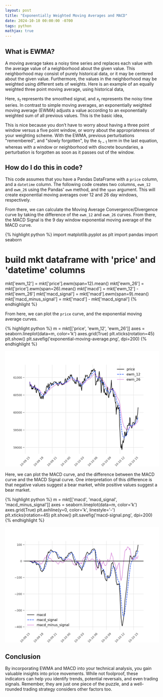 ```yaml
---
layout: post
title: "Exponentially Weighted Moving Averages and MACD"
date: 2024-10-10 00:00:00 -0700
tags: python
mathjax: true
---
```


## What is EWMA?

A moving average takes a noisy time series and replaces each value with the
average value of a neighborhood about the given value. This neighborhood may
consist of purely historical data, or it may be centered about the given value.
Furthermore, the values in the neighborhood may be weighted using different sets
of weights. Here is an example of an equally weighted three point moving
average, using historical data,

<script type="math/tex; mode=display">
s_{t} = \dfrac{x_{t-2} + x_{t-1} + x_{t}}{3}
</script>

Here, $s_{t}$ represents the smoothed signal, and $x_{t}$ represents the noisy
time series. In contrast to simple moving averages, an exponentially weighted
moving average (EWMA) adjusts a value according to an exponentially weighted
sum of all previous values. This is the basic idea,

<script type="math/tex; mode=display">
s_{t} = \alpha x_{t} + (1 - \alpha) s_{t-1}
</script>

This is nice because you don’t have to worry about having a three point window
versus a five point window, or worry about the appropriateness of your
weighting scheme. With the EWMA, previous perturbations "remembered", and
"slowly forgotten", by the $s_{t-1}$ term in the last equation, whereas with a
window or neighborhood with discrete boundaries, a perturbation is forgotten as
soon as it passes out of the window.

## How do I do this in code?

This code assumes that you have a Pandas DataFrame with a `price` column, and
a `datetime` column. The following code creates two columns, `ewm_12` and
`ewm_26` using the Pandas' `ewm` method, and the `span` argument. This will
create exponential moving averages over 12 and 26 day windows, respectively.

From there, we can calculate the Moving Average Convergence/Divergence curve by
taking the difference of the `ewm_12` and `ewm_26` curves. From there, the MACD
Signal is the 9 day window exponential moving average of the MACD curve.

{% highlight python %}
import matplotlib.pyplot as plt
import pandas
import seaborn

# build mkt dataframe with 'price' and 'datetime' columns

mkt['ewm_12'] = mkt['price'].ewm(span=12).mean()
mkt['ewm_26'] = mkt['price'].ewm(span=26).mean()
mkt['macd'] = mkt['ewm_12'] - mkt['ewm_26']
mkt['macd_signal'] = mkt['macd'].ewm(span=9).mean()
mkt['macd_minus_signal'] = mkt['macd'] - mkt['macd_signal']
{% endhighlight %}

From here, we can plot the `price` curve, and the exponential moving average
curves.

{% highlight python %}
m = mkt[['price', 'ewm_12', 'ewm_26']]
axes = seaborn.lineplot(data=m, color='k')
axes.grid(True)
plt.xticks(rotation=45)
plt.show()
plt.savefig('exponential-moving-average.png', dpi=200)
{% endhighlight %}

![Exponential Moving Averages](/assets/images/exponential-moving-average.png)

Here, we can plot the MACD curve, and the difference between the MACD curve and
the MACD Signal curve. One interpretation of this difference is that negative
values suggest a bear market, while positive values suggest a bear market. 

{% highlight python %}
m = mkt[['macd', 'macd_signal', 'macd_minus_signal']]
axes = seaborn.lineplot(data=m, color='k')
axes.grid(True)
plt.axhline(y=0, color='k', linestyle='-')
plt.xticks(rotation=45)
plt.show()
plt.savefig('macd-signal.png', dpi=200)
{% endhighlight %}

![MACD and MACD Signal](/assets/images/macd-signal.png)

## Conclusion

By incorporating EWMA and MACD into your technical analysis, you gain valuable
insights into price movements. While not foolproof, these indicators can help
you identify trends, potential reversals, and even trading signals. Remember,
they are just one piece of the puzzle, and a well-rounded trading strategy
considers other factors too. 